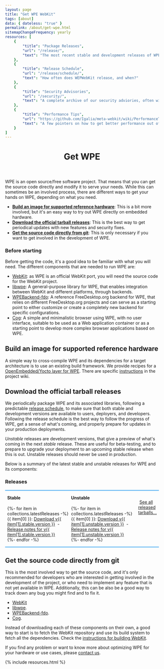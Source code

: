 ```yaml
---
layout: page
title: "Get WPE WebKit"
tags: [about]
data: { dateless: "true" }
permalink: /about/get-wpe.html
sitemapChangeFrequency: yearly
resources: [
	{
		"title": "Package Releases",
		"url": "/release/",
		"text": "The most recent stable and development releases of WPE codebases."
	},
	{
		"title": "Release Schedule",
		"url": "/release/schedule/",
		"text": "How often does WEPWebKit release, and when?"
	},
	{
		"title": "Security Advisories",
		"url": "/security/",
		"text": "A complete archive of our security adviories, often with download links."
	},
	{
		"title": "Performance Tips",
		"url": "https://github.com/Igalia/meta-webkit/wiki/PerformanceTips",
		"text": "A few pointers on how to get better performance out of WPEwebkit. (Github Wiki)"
	}
]
---
```


<header class="page">

# Get WPE

</header>

WPE is an open source/free software project. That means that you can
get the source code directly and modify it to serve your needs. While
this can sometimes be an involved process, there are different ways to
get your hands on WPE, depending on what you need.

* [__Build an image for supported reference hardware__](#build-an-image-for-supported-reference-hardware): This is a bit more involved, but it's an easy way to try out WPE directly on embedded hardware.
* [__Download the official tarball releases__](#download-the-official-tarball-releases): This is the best way to get periodical updates with new features and security fixes.
* [__Get the source code directly from git__](#get-the-source-code-directly-from-git): This is only necessary if you want to get involved in the development of WPE.

### Before starting

Before getting the code, it's a good idea to be familiar with what you
will need. The different components that are needed to run WPE are:

* [WebKit](https://webkit.org): as WPE is an official WebKit port, you will need the source code for the WebKit project.
* [libwpe](https://github.com/WebPlatformForEmbedded/libwpe): A general-purpose library for WPE, that enables integration between WebKit and different platforms, through backends.
* [WPEBackend-fdo](https://github.com/Igalia/WPEBackend-fdo): A reference FreeDesktop.org backend for WPE, that relies on different FreeDesktop.org projects and can serve as a starting point to either customize or create a completely new backend for specific configurations.
* [Cog](https://github.com/Igalia/cog): A simple and minimalistic browser using WPE, with no user interface, suitable to be used as a Web application container or as a starting point to develop more complex browser applications based on WPE.

## __Build an image for supported reference hardware__

A simple way to cross-compile WPE and its dependencies for a target
architecture is to use an existing build framework. We provide recipes
for a [OpenEmbedded/Yocto layer for WPE](https://github.com/Igalia/meta-webkit/).
There are specific [instructions](https://github.com/Igalia/meta-webkit/wiki/WPE) in the
project wiki.

## __Download the official tarball releases__

We periodically package WPE and its associated libraries, following a
predictable [release schedule](/release/schedule/), to make sure that
both stable and development versions are available to users,
deployers, and developers. Following the release schedule is the best
way to follow the progress of WPE, get a sense of what's coming, and
properly prepare for updates in your production deployments.

_Unstable_ releases are development versions, that give a preview of
what's coming in the next _stable_ release. These are useful for
beta-testing, and to prepare to upgrade your deployment to an upcoming
stable release when this is out. Unstable releases should never be
used in production.

Below is a summary of the latest stable and unstable releases for WPE
and its components:

<h3 class="sr-only">Releases</h3>

<div class="container" style="border-block: medium solid hsl(205,86%,70%);padding-block:1em;padding-inline:0.5em;">
  <div class="card-deck" style="display:flex;">
    <div class="card">
      <h4 class="card-header text-center" style="margin-top: 0;">Stable</h4>
      <div class="list-group list-group-flush">
        {%- for item in collections.latestReleases -%}
        <div class="list-group-item list-group-item-action d-flex justify-content-between align-items-center">
          {{ item[0] }}<span class="sr-only">:</span>
          <span>
          <a class="badge badge-primary"
             title="Download {{ item[0] }} {{ item[1].stable.version }}"
             href="{{ site.release_dir | append:'/' | append: item[0] | append: '-' | append: item[1].stable.version | append: '.tar.xz' }}"><span class="sr-only">Download v</span>{{ item[1].stable.version }}<i style="margin-left:0.3em" class="icon-arrow-down-circle align-text-bottom"></i></a>
          <span class="sr-only">-</span>
          <a class="badge badge-secondary"
             title="Release notes for {{ item[0] }} {{ item[1].stable.version }}"
             href="{{ item[1].stable.url }}"><span class="sr-only">Release notes for v{{ item[1].stable.version }}</span><i class="icon-info align-text-bottom"></i></a>
          </span>
        </div>
        {%- endfor -%}
      </div>
    </div>

   <div class="card">
      <h4 class="card-header text-center" style="margin-top: 0;">Unstable</h4>
      <div class="list-group list-group-flush">
        {%- for item in collections.latestReleases -%}
        <div class="list-group-item list-group-item-action d-flex justify-content-between align-items-center">
          {{ item[0] }}<span class="sr-only">:</span>
          <span>
          <a class="badge badge-primary"
             title="Download {{ item[0] }} {{ item[1].unstable.version }}"
             href="{{ site.release_dir | append:'/' | append: item[0] | append: '-' | append: item[1].unstable.version | append: '.tar.xz' }}"><span class="sr-only">Download v</span>{{ item[1].unstable.version }}<i style="margin-left:0.3em" class="icon-arrow-down-circle align-text-bottom"></i></a>
          <span class="sr-only">-</span>
          <a class="badge badge-secondary"
             title="Release notes for {{ item[0] }} {{ item[1].unstable.version }}"
             href="{{ item[1].unstable.url }}"><span class="sr-only">Release notes for v{{ item[1].unstable.version }}</span><i class="icon-info align-text-bottom"></i></a>
          </span>
        </div>
        {%- endfor -%}
      </div>
    </div>
    <p class="m-3 mt-4 text-center">
      <a class="btn btn-light btn-sm" style="font-weight: normal" href="https://wpewebkit.org/release/">
        <i class="icon-cloud-download align-text-bottom" style="margin-right: 0.3em"></i>See all released tarballs…</a>
    </p>
  </div>
</div>

## __Get the source code directly from git__

This is the most involved way to get the source code, and it's only
recommended for developers who are interested in getting involved in
the development of the project, or who need to implement any feature
that is not yet available in WPE. Additionally, this can be also be
a good way to track down any bug you might find and to fix it.

* [WebKit](https://github.com/webKit/WebKit/)
* [libwpe](https://github.com/WebPlatformForEmbedded/libwpe).
* [WPEBackend-fdo](https://github.com/Igalia/WPEBackend-fdo).
* [Cog](https://github.com/Igalia/cog).

Instead of downloading each of these components on their own, a good way to start is to fetch the WebKit repository
and use its build system to fetch all the dependencies. Check the [instructions for building WebKit](https://trac.webkit.org/wiki/WPE#BuildingWPEWebKitfromgit).

If you find any problem or want to know more about optimizing WPE for your hardware or use cases, please [contact us](mailto:info@wpewebkit.org).

{% include resources.html %}

